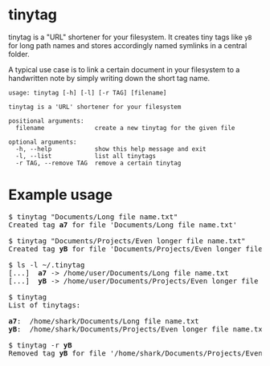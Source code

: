 tinytag
=======

tinytag is a "URL" shortener for your filesystem. It creates tiny tags like `yB` for long path names and stores accordingly named symlinks in a central folder.

A typical use case is to link a certain document in your filesystem to a handwritten note by simply writing down the short tag name.

```
usage: tinytag [-h] [-l] [-r TAG] [filename]

tinytag is a 'URL' shortener for your filesystem

positional arguments:
  filename              create a new tinytag for the given file

optional arguments:
  -h, --help            show this help message and exit
  -l, --list            list all tinytags
  -r TAG, --remove TAG  remove a certain tinytag
```

Example usage
=============

<pre>
$ tinytag "Documents/Long file name.txt" 
Created tag <b>a7</b> for file 'Documents/Long file name.txt'

$ tinytag "Documents/Projects/Even longer file name.txt" 
Created tag <b>yB</b> for file 'Documents/Projects/Even longer file name.txt'

$ ls -l ~/.tinytag
[...]  <b>a7</b> -> /home/user/Documents/Long file name.txt
[...]  <b>yB</b> -> /home/user/Documents/Projects/Even longer file name.txt

$ tinytag
List of tinytags:

<b>a7</b>:  /home/shark/Documents/Long file name.txt
<b>yB</b>:  /home/shark/Documents/Projects/Even longer file name.txt

$ tinytag -r <b>yB</b>
Removed tag <b>yB</b> for file '/home/shark/Documents/Projects/Even longer file name.txt'
</pre>
